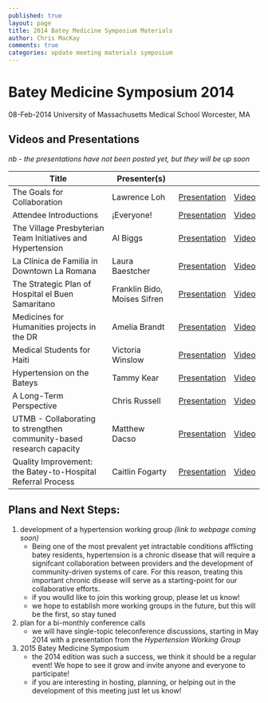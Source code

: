 ```yaml
---
published: true
layout: page
title: 2014 Batey Medicine Symposium Materials
author: Chris MacKay
comments: true
categories: update meeting materials symposium
---
```


# Batey Medicine Symposium 2014

08-Feb-2014
University of Massachusetts Medical School
Worcester, MA


## Videos and Presentations

*nb - the presentations have not been posted yet, but they will be up soon*

|                                Title                                 |         Presenter(s)          |                  |                                                     |
|----------------------------------------------------------------------|-------------------------------|------------------|-----------------------------------------------------|
| The Goals for Collaboration                                          | Lawrence Loh                  | [Presentation]() | [Video](http://youtu.be/5Ea75eJ3KdU)                |
| Attendee Introductions                                               | ¡Everyone!                    | [Presentation]() | [Video](http://youtu.be/8r8_PFwz6Nw)                |
| The Village Presbyterian Team Initiatives and Hypertension           | Al Biggs                      | [Presentation]() | [Video](http://www.youtube.com/watch?v=5fXkRB7HyJc) |
| La Clínica de Familia in Downtown La Romana                          | Laura Baestcher               | [Presentation]() | [Video]()                                           |
| The Strategic Plan of Hospital el Buen Samaritano                    | Franklin Bido, Moises Sifren  | [Presentation]() | [Video](http://www.youtube.com/watch?v=IXAIqMzQCZY) |
| Medicines for Humanities projects in the DR                          | Amelia Brandt                 | [Presentation]() | [Video](http://www.youtube.com/watch?v=Da6a-_olwZY) |
| Medical Students for Haiti                                           | Victoria Winslow              | [Presentation]() | [Video](http://youtu.be/mlsXZvwc8N4)                |
| Hypertension on the Bateys                                           | Tammy Kear                    | [Presentation]() | [Video](http://www.youtube.com/watch?v=vffp-Kk70xY) |
| A Long-Term Perspective                                              | Chris Russell                 | [Presentation]() | [Video](http://www.youtube.com/watch?v=FmIDwWMmI1o) |
| UTMB - Collaborating to strengthen community-based research capacity | Matthew Dacso                 | [Presentation]() | [Video](http://www.youtube.com/watch?v=1111FPA-ubU) |
| Quality Improvement:  the Batey-to-Hospital Referral Process         | Caitlin Fogarty               | [Presentation]() | [Video](http://www.youtube.com/watch?v=-Z13J-eolJI) |

## Plans and Next Steps:

1. development of a hypertension working group *(link to webpage coming soon)*
	- Being one of the most prevalent yet intractable conditions afflicting batey residents, hypertension is a chronic disease that will require a signifcant collaboration between providers and the development of community-driven systems of care. For this reason, treating this important chronic disease will serve as a starting-point for our collaborative efforts.
	- if you woulld like to join this working group, please let us know!
	- we hope to establish more working groups in the future, but this will be the first, so stay tuned
1. plan for a bi-monthly conference calls
	- we will have single-topic teleconference discussions, starting in May 2014 with a presentation from the *Hypertension Working Group*
1. 2015 Batey Medicine Symposium
	- the 2014 edition was such a success, we think it should be a regular event! We hope to see it grow and invite anyone and everyone to participate!
	- if you are interesting in hosting, planning, or helping out in the development of this meeting just let us know!
	
